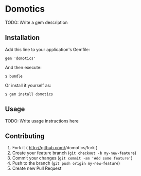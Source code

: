 # Domotics

TODO: Write a gem description

## Installation

Add this line to your application's Gemfile:

    gem 'domotics'

And then execute:

    $ bundle

Or install it yourself as:

    $ gem install domotics

## Usage

TODO: Write usage instructions here

## Contributing

1. Fork it ( http://github.com/<my-github-username>/domotics/fork )
2. Create your feature branch (`git checkout -b my-new-feature`)
3. Commit your changes (`git commit -am 'Add some feature'`)
4. Push to the branch (`git push origin my-new-feature`)
5. Create new Pull Request
